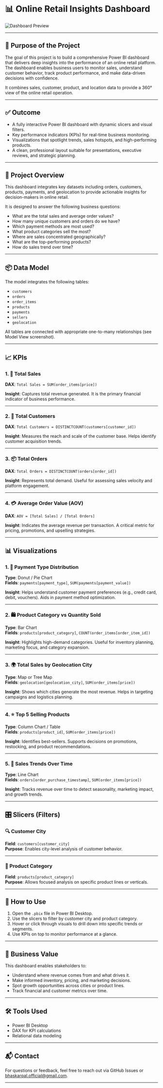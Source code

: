 # 📊 Online Retail Insights Dashboard

![Dashboard Preview](https://github.com/bhaskarpal1707/Online-Retail-Insights-Dashboard/blob/main/Dashboard%20Preview.png)

---

## 🎯 Purpose of the Project

The goal of this project is to build a comprehensive Power BI dashboard that delivers deep insights into the performance of an online retail platform. The dashboard enables business users to monitor sales, understand customer behavior, track product performance, and make data-driven decisions with confidence.

It combines sales, customer, product, and location data to provide a 360° view of the online retail operation.

---

## ✅ Outcome

- A fully interactive Power BI dashboard with dynamic slicers and visual filters.
- Key performance indicators (KPIs) for real-time business monitoring.
- Visualizations that spotlight trends, sales hotspots, and high-performing products.
- A clean, professional layout suitable for presentations, executive reviews, and strategic planning.

---

## 🚀 Project Overview

This dashboard integrates key datasets including orders, customers, products, payments, and geolocation to provide actionable insights for decision-makers in online retail.

It is designed to answer the following business questions:

- What are the total sales and average order values?
- How many unique customers and orders do we have?
- Which payment methods are most used?
- What product categories sell the most?
- Where are sales concentrated geographically?
- What are the top-performing products?
- How do sales trend over time?

---

## 📦 Data Model

The model integrates the following tables:

- `customers`
- `orders`
- `order_items`
- `products`
- `payments`
- `sellers`
- `geolocation`

All tables are connected with appropriate one-to-many relationships (see Model View screenshot).

---

## 📈 KPIs

### 1. 🛒 Total Sales
**DAX**: `Total Sales = SUM(order_items[price])`

**Insight**: Captures total revenue generated. It is the primary financial indicator of business performance.

---

### 2. 👥 Total Customers
**DAX**: `Total Customers = DISTINCTCOUNT(customers[customer_id])`

**Insight**: Measures the reach and scale of the customer base. Helps identify customer acquisition trends.

---

### 3. 📦 Total Orders
**DAX**: `Total Orders = DISTINCTCOUNT(orders[order_id])`

**Insight**: Represents total demand. Useful for assessing sales velocity and platform engagement.

---

### 4. 💳 Average Order Value (AOV)
**DAX**: `AOV = [Total Sales] / [Total Orders]`

**Insight**: Indicates the average revenue per transaction. A critical metric for pricing, promotions, and upselling strategies.

---

## 📊 Visualizations

### 1. 🧾 Payment Type Distribution
**Type**: Donut / Pie Chart  
**Fields**: `payments[payment_type]`, `SUM(payments[payment_value])`

**Insight**: Helps understand customer payment preferences (e.g., credit card, debit, vouchers). Aids in payment method optimization.

---

### 2. 🛍️ Product Category vs Quantity Sold
**Type**: Bar Chart  
**Fields**: `products[product_category]`, `COUNT(order_items[order_item_id])`

**Insight**: Highlights high-demand categories. Useful for inventory planning, marketing focus, and category expansion.

---

### 3. 🌍 Total Sales by Geolocation City
**Type**: Map or Tree Map  
**Fields**: `geolocation[geolocation_city]`, `SUM(order_items[price])`

**Insight**: Shows which cities generate the most revenue. Helps in targeting campaigns and logistics planning.

---

### 4. ⭐ Top 5 Selling Products
**Type**: Column Chart / Table  
**Fields**: `products[product_id]`, `SUM(order_items[price])`

**Insight**: Identifies best-sellers. Supports decisions on promotions, restocking, and product recommendations.

---

### 5. 📆 Sales Trends Over Time
**Type**: Line Chart  
**Fields**: `orders[order_purchase_timestamp]`, `SUM(order_items[price])`

**Insight**: Tracks revenue over time to detect seasonality, marketing impact, and growth trends.

---

## 🎛️ Slicers (Filters)

### 🔍 Customer City
**Field**: `customers[customer_city]`  
**Purpose**: Enables city-level analysis of customer behavior.

---

### 📂 Product Category
**Field**: `products[product_category]`  
**Purpose**: Allows focused analysis on specific product lines or verticals.

---

## 📎 How to Use

1. Open the `.pbix` file in Power BI Desktop.
2. Use the slicers to filter by customer city and product category.
3. Hover or click through visuals to drill down into specific trends or segments.
4. Use KPIs on top to monitor performance at a glance.

---

## 📌 Business Value

This dashboard enables stakeholders to:

- Understand where revenue comes from and what drives it.
- Make informed inventory, pricing, and marketing decisions.
- Spot growth opportunities across cities or product lines.
- Track financial and customer metrics over time.

---

## 🛠️ Tools Used

- Power BI Desktop
- DAX for KPI calculations
- Relational data modeling

---

## 📬 Contact

For questions or feedback, feel free to reach out via GitHub Issues or bhaskarpal.official@gmail.com.

---
